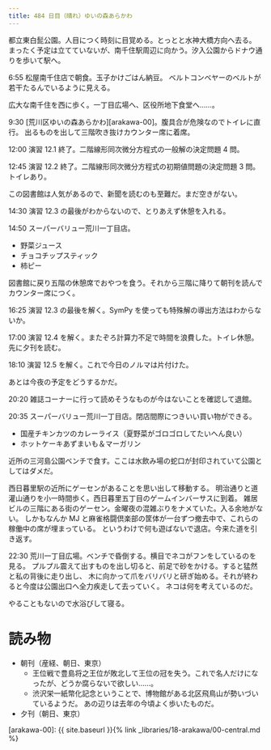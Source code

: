 ```yaml
---
title: 484 日目（晴れ）ゆいの森あらかわ
---
```


都立東白髭公園。人目につく時刻に目覚める。とっとと水神大橋方向へ去る。
まったく予定は立てていないが、南千住駅周辺に向かう。汐入公園からドナウ通りを歩いて駅へ。

6:55 松屋南千住店で朝食。玉子かけごはん納豆。
ベルトコンベヤーのベルトが若干たるんでいるように見える。

広大な南千住を西に歩く。一丁目広場へ、区役所地下食堂へ……。

9:30 [荒川区ゆいの森あらかわ][arakawa-00]。腹具合が危険なのでトイレに直行。
出るものを出して三階吹き抜けカウンター席に着席。

12:00 演習 12.1 終了。二階線形同次微分方程式の一般解の決定問題 4 問。

12:45 演習 12.2 終了。二階線形同次微分方程式の初期値問題の決定問題 3 問。トイレあり。

この図書館は人気があるので、新聞を読むのも至難だ。まだ空きがない。

14:30 演習 12.3 の最後がわからないので、とりあえず休憩を入れる。

14:50 スーパーバリュー荒川一丁目店。
* 野菜ジュース
* チョコチップスティック
* 柿ピー

図書館に戻り五階の休憩席でおやつを食う。それから三階に降りて朝刊を読んでカウンター席につく。

16:25 演習 12.3 の最後を解く。SymPy を使っても特殊解の導出方法はわからないか。

17:00 演習 12.4 を解く。またぞろ計算力不足で時間を浪費した。トイレ休憩。
先に夕刊を読む。

18:10 演習 12.5 を解く。これで今日のノルマは片付けた。

あとは今夜の予定をどうするかだ。

20:20 雑誌コーナーに行って読めそうなものが今はないことを確認して退館。

20:35 スーパーバリュー荒川一丁目店。閉店間際につきいい買い物ができる。
* 国産チキンカツのカレーライス（夏野菜がゴロゴロしてたいへん良い）
* ホットケーキあずまいも＆マーガリン

近所の三河島公園ベンチで食す。ここは水飲み場の蛇口が封印されていて公園としてはダメだ。

西日暮里駅の近所にゲーセンがあることを思い出して移動する。
明治通りと道灌山通りを小一時間歩く。西日暮里五丁目のゲームインバーサスに到着。
雑居ビルの三階にある街のゲーセン。金曜夜の混雑ぶりをナメていた。入る余地がない。
しかもなんか MJ と麻雀格闘倶楽部の筐体が一台ずつ撤去中で、これらの稼働中の席が埋まっている。
というわけで何も遊ばないで退店。今来た道を引き返す。

22:30 荒川一丁目広場。ベンチで昏倒する。横目でネコがフンをしているのを見る。
プルプル震えて出すものを出し切ると、前足で砂をかける。すると猛然と私の背後に走り出し、
木に向かって爪をバリバリと研ぎ始める。それが終わると今度は公園出口へ全力疾走して去っていく。
ネコは何を考えているのだ。

やることもないので水浴びして寝る。

# 読み物

* 朝刊（産経、朝日、東京）
  * 王位戦で豊島将之王位が敗北して王位の冠を失う。これで名人だけになったが、どうか腐らないで欲しい……。
  * 渋沢栄一紙幣化記念ということで、博物館がある北区飛鳥山が勢いづいているようだ。
    あの辺りは去年の今頃よく歩いたものだ。
* 夕刊（朝日、東京）

[arakawa-00]: {{ site.baseurl }}{% link _libraries/18-arakawa/00-central.md %}
